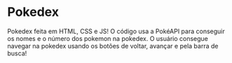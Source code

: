 # Pokedex

Pokedex feita em HTML, CSS e JS! O código usa a PokéAPI para conseguir os nomes e o número dos pokemon na pokedex. O usuário consegue navegar na pokedex usando os botões de voltar, avançar e pela barra de busca!

